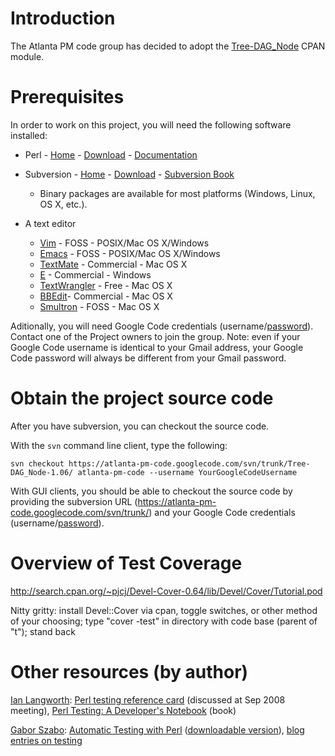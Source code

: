 

# Introduction #

The Atlanta PM code group has decided to adopt the [Tree-DAG\_Node](http://search.cpan.org/perldoc?Tree::DAG_Node) CPAN module.

# Prerequisites #

In order to work on this project, you will need the following software installed:

  * Perl - [Home](http://perl.com/) - [Download](http://www.perl.com/download.csp#binary) - [Documentation](http://www.perl.org/docs.html)

  * Subversion - [Home](http://subversion.tigris.org/) - [Download](http://subversion.tigris.org/getting.html) - [Subversion Book](http://svnbook.red-bean.com/)
    * Binary packages are available for most platforms (Windows, Linux, OS X, etc.).

  * A text editor
    * [Vim](http://www.vim.org/download.php) - FOSS - POSIX/Mac OS X/Windows
    * [Emacs](http://www.gnu.org/software/emacs/) - FOSS - POSIX/Mac OS X/Windows
    * [TextMate](http://macromates.com/) - Commercial - Mac OS X
    * [E](http://www.e-texteditor.com/) - Commercial - Windows
    * [TextWrangler](http://barebones.com/products/textwrangler/) - Free - Mac OS X
    * [BBEdit](http://barebones.com/products/bbedit/)- Commercial - Mac OS X
    * [Smultron](http://smultron.sourceforge.net/) - FOSS - Mac OS X

Aditionally, you will need Google Code credentials (username/[password](http://code.google.com/hosting/settings)). Contact one of the Project owners to join the group. Note: even if your Google Code username is identical to your Gmail address, your Google Code password will always be different from your Gmail password.

# Obtain the project source code #

After you have subversion, you can checkout the source code.

With the `svn` command line client, type the following:
```
svn checkout https://atlanta-pm-code.googlecode.com/svn/trunk/Tree-DAG_Node-1.06/ atlanta-pm-code --username YourGoogleCodeUsername
```

With GUI clients, you should be able to checkout the source code by providing the subversion URL (https://atlanta-pm-code.googlecode.com/svn/trunk/) and your Google Code credentials (username/[password](http://code.google.com/hosting/settings)).

# Overview of Test Coverage #

http://search.cpan.org/~pjcj/Devel-Cover-0.64/lib/Devel/Cover/Tutorial.pod

Nitty gritty: install Devel::Cover via cpan, toggle switches, or other method of your choosing; type "cover -test" in directory with code base (parent of "t"); stand back

# Other resources (by author) #

[Ian Langworth](http://langworth.com/): [Perl testing reference card](http://langworth.com/pub/notes/perltestref.html) (discussed at Sep 2008 meeting), [Perl Testing: A Developer's Notebook](http://www.amazon.com/exec/obidos/ASIN/0596100922/) (book)

[Gabor Szabo](https://www.linkedin.com/profile?viewProfile=&key=82476): [Automatic Testing with Perl](http://www.pti.co.il/talks/perl_in_testing/) ([downloadable version](http://www.pti.co.il/talks.html)), [blog entries on testing](http://www.szabgab.com/blog/tags/testing.html)